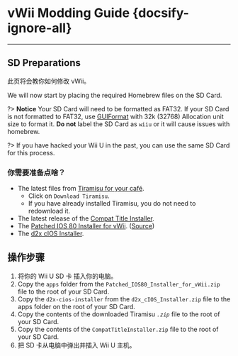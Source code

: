 # vWii Modding Guide {docsify-ignore-all}

***

## SD Preparations

此页将会教你如何修改 vWii。

We will now start by placing the required Homebrew files on the SD Card.

?> **Notice**
Your SD Card will need to be formatted as FAT32. If your SD Card is not formatted to FAT32, use [GUIFormat](http://ridgecrop.co.uk/index.htm?guiformat.htm) with 32k (32768) Allocation unit size to format it. **Do not** label the SD Card as `wiiu` or it will cause issues with homebrew.

?> If you have hacked your Wii U in the past, you can use the same SD Card for this process.

### 你需要准备点啥？

- The latest files from [Tiramisu for your café](https://tiramisu.foryour.cafe).
  - Click on `Download Tiramisu`.
  - If you have already installed Tiramisu, you do not need to redownload it.
- The latest release of the [Compat Title Installer](https://hb-app.store/wiiu/CompatTitleInstaller).
- The <a href="docs/files/Patched_IOS80_Installer_for_vWii.zip" download>Patched IOS 80 Installer for vWii</a>. ([Source](https://github.com/Lazr1026/Patched-IOS80-Installer-for-vWii))
- The <a href ="docs/files/d2x_cIOS_Installer.zip" download>d2x cIOS Installer</a>.

## 操作步骤

1. 将你的 Wii U SD 卡 插入你的电脑。
2. Copy the `apps` folder from the `Patched_IOS80_Installer_for_vWii.zip` file to the root of your SD Card.
3. Copy the `d2x-cios-installer` from the `d2x_cIOS_Installer.zip` file to the apps folder on the root of your SD Card.
4. Copy the contents of the downloaded Tiramisu _`.zip`_ file to the root of your SD Card.
5. Copy the contents of the `CompatTitleInstaller.zip` file to the root of your SD Card.
6. 把 SD 卡从电脑中弹出并插入 Wii U 主机。
